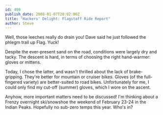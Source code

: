```yaml
---
id: 409
publish_date: 2008-01-07T20:02:00Z
title: "Hackers' Delight: Flagstaff Ride Report"
author: Steve
---
```


Well, those leeches really do drain you! Dave said he just followed the phlegm trail up Flag. Yuck!

Despite the ever-present sand on the road, conditions were largely dry and tacky. The descent is hard, in terms of choosing the right hand-warmer: gloves or mittens.

Today, I chose the latter, and wasn't thrilled about the lack of brake-gripping. They're better for mountain or cruiser bikes. Gloves (of the full-fingered variety) are better-suited to road bikes. Unfortunately for me, I could only find my cut-off (summer) gloves, which I wore on the ascent.

Anyhow, more important matters need to be discussed! I'm thinking about a Frenzy overnight ski/snowshoe the weekend of February 23-24 in the Indian Peaks. Hopefully no sub-zero temps this year. Who's in?
